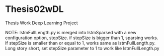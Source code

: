 # Thesis02wDL
Thesis Work Deep Learning Project

NOTE: lstmFullLength.py is merged into lstmSparsed with a new configuration option, stepSize. if stepSize is bigger than 1, sparsing works. If stepSize is smaller than or equal to 1, works same as lstmFullLength.py. Long story short, set stepSize parameter to 1 to work like lstmFullLength.py
